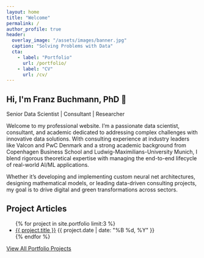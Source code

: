 ```yaml
---
layout: home
title: "Welcome"
permalink: /
author_profile: true
header:
  overlay_image: "/assets/images/banner.jpg"
  caption: "Solving Problems with Data"
  cta:
    - label: "Portfolio"
      url: /portfolio/
    - label: "CV"
      url: /cv/
---
```


<section class="intro">
  <div class="container">
    <h1 class="page-title">Hi, I'm Franz Buchmann, PhD 👋</h1>
    <p class="lead">Senior Data Scientist | Consultant | Researcher</p>
    <p>
      Welcome to my professional website. I’m a passionate data scientist, consultant, and academic dedicated to addressing complex challenges with innovative data solutions. With consulting experience at industry leaders like Valcon and PwC Denmark and a strong academic background from Copenhagen Business School and Ludwig-Maximilians-University Munich, I blend rigorous theoretical expertise with managing the end-to-end lifecycle of real-world AI/ML applications.
    </p>
    <p>
      Whether it’s developing and implementing custom neural net architectures, designing mathematical models, or leading data-driven consulting projects, my goal is to drive digital and green transformations across sectors.
    </p>
  </div>
</section>

<section class="widget widget-portfolio">
  <div class="container">
    <h2>Project Articles</h2>
    <ul class="post-list">
      {% for project in site.portfolio limit:3 %}
      <li>
        <a href="{{ project.url }}">{{ project.title }}</a>
        <span class="post-date">{{ project.date | date: "%B %d, %Y" }}</span>
      </li>
      {% endfor %}
    </ul>
    <a href="/portfolio/" class="btn btn-secondary">View All Portfolio Projects</a>
  </div>
</section>